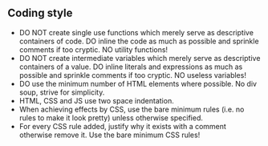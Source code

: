 ## Coding style
- DO NOT create single use functions which merely serve as descriptive containers of code. DO inline the code as much as possible and sprinkle comments if too cryptic. NO utility functions!
- DO NOT create intermediate variables which merely serve as descriptive containers of a value. DO inline literals and expressions as much as possible and sprinkle comments if too cryptic. NO useless variables!
- DO use the minimum number of HTML elements where possible. No div soup, strive for simplicity.
- HTML, CSS and JS use two space indentation.
- When achieving effects by CSS, use the bare minimum rules (i.e. no rules to make it look pretty) unless otherwise specified.
- For every CSS rule added, justify why it exists with a comment otherwise remove it. Use the bare minimum CSS rules!
